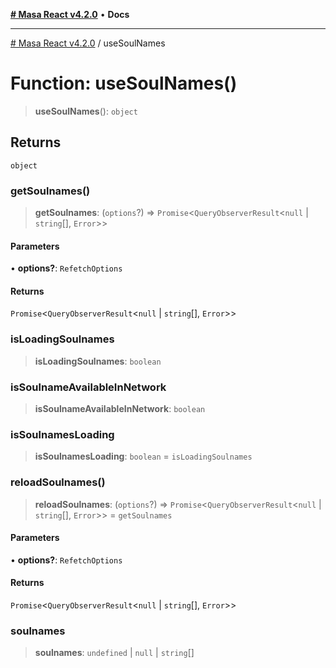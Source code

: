 [**# Masa React v4.2.0**](../README.md) • **Docs**

***

[# Masa React v4.2.0](../globals.md) / useSoulNames

# Function: useSoulNames()

> **useSoulNames**(): `object`

## Returns

`object`

### getSoulnames()

> **getSoulnames**: (`options`?) => `Promise`\<`QueryObserverResult`\<`null` \| `string`[], `Error`\>\>

#### Parameters

• **options?**: `RefetchOptions`

#### Returns

`Promise`\<`QueryObserverResult`\<`null` \| `string`[], `Error`\>\>

### isLoadingSoulnames

> **isLoadingSoulnames**: `boolean`

### isSoulnameAvailableInNetwork

> **isSoulnameAvailableInNetwork**: `boolean`

### isSoulnamesLoading

> **isSoulnamesLoading**: `boolean` = `isLoadingSoulnames`

### reloadSoulnames()

> **reloadSoulnames**: (`options`?) => `Promise`\<`QueryObserverResult`\<`null` \| `string`[], `Error`\>\> = `getSoulnames`

#### Parameters

• **options?**: `RefetchOptions`

#### Returns

`Promise`\<`QueryObserverResult`\<`null` \| `string`[], `Error`\>\>

### soulnames

> **soulnames**: `undefined` \| `null` \| `string`[]
